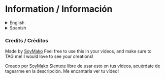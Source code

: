 # Information / Información

<details>
  <summary>English</summary>

  # Mako's Curse

  You can use this plugin in your videos. There are a lot of customizable options, including a configuration menu for enabling / disabling curses!

  # Curses

  ### Touch Curse
  - This will make everything you touch into the specified `Curse Block`, such as gold, meaning, the block under, above, and beside you will convert to gold (or the specified curse block)

  ### Sight Curse
  - Will convert every block you look at to the specified block curse, you can change the range

  ### Pickup Curse
  - Will convert EVERY item you collect into the specified curse block

  ### Enemy Curse
  - Will explode an enemy when YOU damage them, exploding in a lot of Curse Items, and killing it instantly. Maybe in a future we'll use `Falling Block` entities instead...

  # Commands

  ### /config
  - This command will open the configuration menu, here, you can enable or disable curses (only works when OP)

  ### /curse_start
  - Lets the server know that the curses are ACTIVE, you can use this command as a toggle for enabling / disabling the curses, meaning the curses are not running, use this command before start recording to enable them! (only works when OP)

  ### /set_curse_block
  - Sets the material of the item in your `Main Hand` as the `Curse Material`, meaning that when a curse is active, the affected blocks will convert to THIS `Curse Material`

  ### /set_curse_relative_distance
  - Sets the `Touch Curse` range, if you think that the curse should affect 2 blocks from you instead of 1, then set this to `2`

  ### /set_sight_distance
  - Sets the `Sight Curse` range, if a block is in your sight (you're looking at it) and it's inside this range, that block will CONVERT

  # Installation

  Download the plugin in the `releases` tab and place it in your `plugins` folder, this plugin was made for Minecraf 1.21 and was tested on it! It may or may not work on newer versions

  # How to build

  ### Tested on: Paper 1.21-130.jar
  ### Built on: Maven, OpenJDK 17.0.14 LTS
  
  ### Command to build: `mvn clean package`


</details>

<details>
  <summary>Spanish</summary>

  # La Maldición de Mako

  Puedes usar este plugin para tus vídeos, hay bastantes opciones personalizables incluyendo un menu para activar / desactivar maldiciones!

  # Maldiciones

  ### Maldición de Toque
  - Convertirá TODO bloque que toques al `Bloque Maldito`. *Puedes modificar la distancia de detección con un comando.*

  ### Maldición de Vista
  - Convertirá TODO bloque que mires al `Bloque Maldito`. *Puedes modificar el rango de visión con un comando.*

  ### Maldición al Recoger Item
  - Convertirá el item que recogas al `Bloque Maldito`. *Al activar eso, cada cosa que entre a tu inventario se va a convertir.*

  ### Maldición a Enemigos
  - Cada vez que le hagas daño a un enemigo, este **explotará**, la intensidad de la explosión depende de la vida del enemigo, limitado a 20. Al explotar, lanzará un montón de items de `Bloque Maldito` en todas direcciones. *quizás en un futuro se usen `Falling Blocks` en vez de `Item`

  # Comandos

  ### /config
  - Este comando te permite abrir el menú de configuración, para activar / desactivar maldiciones.

  ### /curse_start
  - Usa este comando para ACTIVAR / DESACTIVAR el uso de maldiciones, recomiendo usarlo cuando vas a empezar a grabar, para que al grabar ya esté todo funcionando. También lo puedes activar después, como gustes.

  ### set_curse_block
  - Coloca el `Material` del item que tengas en la mano como el `Material Maldito`, todos los bloques al ser convertidos van a convertirse a este `Material`

  ### set_curse_relative_distance
  - Puedes cambiar la distancia a la que se cambian los bloques para la `Maldición de Toque`.

  ### set_sight_distance
  - Cambia la distancia a la que se convierten los bloques cuando los miras

  # Cómo descargar / instalar
  - Descarga el plugin en la sección de `releases`
  - Coloca el plugin en tu carpeta de `plugins` de tu servidor de Minecraft
  - Abre el servidor, o de ya estar abierto, usa `/reload confirm`

  # Como Compilar
  ### Testeado en: Paper 1.21-130.jar
  ### Compilado con: Maven, OpenJDK 17.4.14 LTS
  ### Comando para compilar: `mvn clean package`



</details>

### Credits / Créditos

Made by [SoyMako](https://youtube.com/@SoyMako)
Feel free to use this in your videos, and make sure to TAG me! I would love to see your creations!

Creado por [SoyMako](https://youtube.com/@SoyMako)
Sientete libre de usar esto en tus vídeos, acuérdate de tagearme en la descripción. Me encantaría ver tu vídeo!
